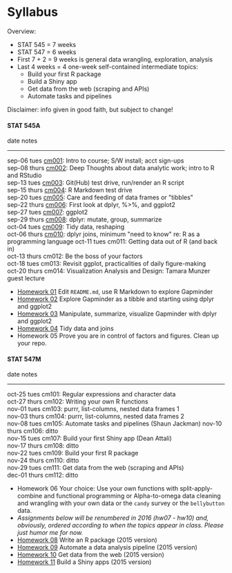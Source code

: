 # Syllabus



Overview:

  * STAT 545 = 7 weeks
  * STAT 547 = 6 weeks
  * First 7 + 2 = 9 weeks is general data wrangling, exploration, analysis
  * Last 4 weeks = 4 one-week self-contained intermediate topics:
    - Build your first R package
    - Build a Shiny app
    - Get data from the web (scraping and APIs)
    - Automate tasks and pipelines

Disclaimer: info given in good faith, but subject to change!

<!-- unholy hack to make following two tables less wide and the same wide -->
<style type="text/css">
table {
   max-width: 50%;
}
</style>

#### STAT 545A


date           notes                                                                                                                   
-------------  ------------------------------------------------------------------------------------------------------------------------
sep-06 tues    <a href="cm001_course-intro-sw-install-account-signup.html">cm001</a>: Intro to course; S/W install; acct sign-ups      
sep-08 thurs   <a href="cm002_r-rstudio-intro.html">cm002</a>: Deep Thoughts about data analytic work; intro to R and RStudio          
sep-13 tues    <a href="cm003_render-git-github-test-drive.html">cm003</a>: Git(Hub) test drive, run/render an R script                
sep-15 thurs   <a href="cm004_claim-repo-test-drive-rmd.html">cm004</a>: R Markdown test drive                                         
sep-20 tues    <a href="cm005_tidyverse-tibbles.html">cm005</a>: Care and feeding of data frames or "tibbles"                          
sep-22 thurs   <a href="cm006_tibbles-dplyr-ggplot2.html">cm006</a>: First look at dplyr, %>%, and ggplot2                             
sep-27 tues    <a href="cm007_ggplot2.html">cm007</a>: ggplot2                                                                         
sep-29 thurs   <a href="cm008_dplyr-single-table.html">cm008</a>: dplyr: mutate, group, summarize                                      
oct-04 tues    <a href="cm009_tidy-data.html">cm009</a>: Tidy data, reshaping                                                          
oct-06 thurs   <a href="cm010_joins-r-programming.html">cm010</a>: dplyr joins, minimum "need to know" re: R as a programming language 
oct-11 tues    cm011: Getting data out of R (and back in)                                                                              
oct-13 thurs   cm012: Be the boss of your factors                                                                                      
oct-18 tues    cm013: Revisit ggplot, practicalities of daily figure-making                                                            
oct-20 thurs   cm014: Visualization Analysis and Design: Tamara Munzer guest lecture                                                   

  * [Homework 01](hw01_edit-README.html) Edit `README.md`, use R Markdown to explore Gapminder
  * [Homework 02](hw02_explore-gapminder-dplyr.html) Explore Gapminder as a tibble and starting using dplyr and ggplot2
  * [Homework 03](hw03_dplyr-and-more-ggplot2.html) Manipulate, summarize, visualize Gapminder with dplyr and ggplot2
  * [Homework 04](hw04_tidy-data-joins.html) Tidy data and joins
  * Homework 05 Prove you are in control of factors and figures. Clean up your repo.

#### STAT 547M


date           notes                                               
-------------  ----------------------------------------------------
oct-25 tues    cm101: Regular expressions and character data       
oct-27 thurs   cm102: Writing your own R functions                 
nov-01 tues    cm103: purrr, list-columns, nested data frames 1    
nov-03 thurs   cm104: purrr, list-columns, nested data frames 2    
nov-08 tues    cm105: Automate tasks and pipelines (Shaun Jackman) 
nov-10 thurs   cm106: ditto                                        
nov-15 tues    cm107: Build your first Shiny app (Dean Attali)     
nov-17 thurs   cm108: ditto                                        
nov-22 tues    cm109: Build your first R package                   
nov-24 thurs   cm110: ditto                                        
nov-29 tues    cm111: Get data from the web (scraping and APIs)    
dec-01 thurs   cm112: ditto                                        

  * Homework 06 Your choice: Use your own functions with split-apply-combine and functional programming or Alpha-to-omega data cleaning and wrangling with your own data or the `candy` survey or the `bellybutton` data.
  * *Assignments below will be renumbered in 2016 (hw07 - hw10) and, obviously, ordered according to when the topics appear in class. Please just humor me for now.*
  * [Homework 08](hw08_package.html) Write an R package (2015 version)
  * [Homework 09](hw09_automation.html) Automate a data analysis pipeline (2015 version)
  * [Homework 10](hw10_data-from-web.html) Get data from the web (2015 version)
  * [Homework 11](hw11_shiny.html) Build a Shiny apps (2015 version)

